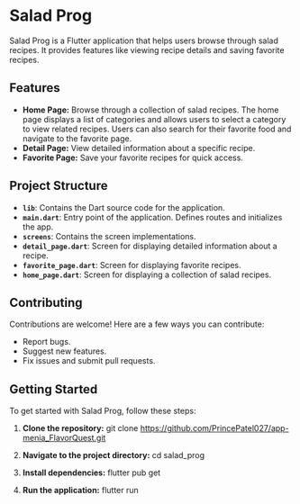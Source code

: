 # Salad Prog

Salad Prog is a Flutter application that helps users browse through salad recipes. It provides features like viewing recipe details and saving favorite recipes.

## Features

- **Home Page:** Browse through a collection of salad recipes. The home page displays a list of categories and allows users to select a category to view related recipes. Users can also search for their favorite food and navigate to the favorite page.<br>
- **Detail Page:** View detailed information about a specific recipe.<br>
- **Favorite Page:** Save your favorite recipes for quick access.<br>

## Project Structure

- **`lib`**: Contains the Dart source code for the application.
- **`main.dart`**: Entry point of the application. Defines routes and initializes the app.
- **`screens`**: Contains the screen implementations.
 - **`detail_page.dart`**: Screen for displaying detailed information about a recipe.
 - **`favorite_page.dart`**: Screen for displaying favorite recipes.
 - **`home_page.dart`**: Screen for displaying a collection of salad recipes.

## Contributing

Contributions are welcome! Here are a few ways you can contribute:

- Report bugs.
- Suggest new features.
- Fix issues and submit pull requests.

## Getting Started

To get started with Salad Prog, follow these steps:

1. **Clone the repository:**
git clone <https://github.com/PrincePatel027/app-menia_FlavorQuest.git>

2. **Navigate to the project directory:**
cd salad_prog

3. **Install dependencies:**
flutter pub get

4. **Run the application:**
flutter run
